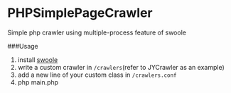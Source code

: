 # PHPSimplePageCrawler
Simple php crawler using multiple-process feature of swoole

###Usage
1. install [swoole](https://github.com/swoole/swoole-src)
2. write a custom crawler in `/crawlers`(refer to JYCrawler as an example)
3. add a new line of your custom class in `/crawlers.conf`
4. php main.php
